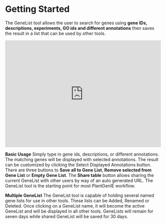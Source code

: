 Getting Started
=============
The GeneList tool allows the user to search for genes using **gene IDs, descriptions, experiments, GO ids and different annotations** then saves the result in a list that can be used by other tools.

<iframe src="https://plantgenie.org/help/screencast/genelist_screencast/genelist.html"  height="345px" width="100%" frameborder="0" scrolling="no" style="z-index:999999;" webkitallowfullscreen="true" mozallowfullscreen="true" allowfullscreen="" allow="accelerometer; autoplay; encrypted-media; gyroscope; picture-in-picture" ></iframe>

**Basic Usage**
Simply type in gene ids, descriptions, or different annotations. The matching genes will be displayed with selected annotations. The result can be customized by clicking the Select Displayed Annotations button. There are three buttons to **Save all to Gene List**, **Remove selected from Gene List** or **Empty Gene List**. The **Share table** button allows sharing the current GeneList with other users by way of an auto generated URL. The GeneList tool is the starting point for most PlantGenIE workflow.


**Multiple GeneList**
The GeneList tool is capable of holding several named gene lists for use in other tools. These lists can be Added, Renamed or Deleted. Once clicking on a GeneList name, it will become the active GeneList and will be displayed in all other tools. GeneLists will remain for seven days while shared GeneList will be saved for 30 days.


